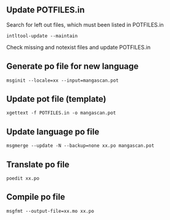## Update POTFILES.in

Search for left out files, which must been listed in POTFILES.in

```
intltool-update --maintain
```

Check missing and notexist files and update POTFILES.in

## Generate po file for new language
```
msginit --locale=xx --input=mangascan.pot
```

## Update pot file (template)
```
xgettext -f POTFILES.in -o mangascan.pot
```

## Update language po file
```
msgmerge --update -N --backup=none xx.po mangascan.pot
```

## Translate po file
```
poedit xx.po
```

## Compile po file
```
msgfmt --output-file=xx.mo xx.po
```
